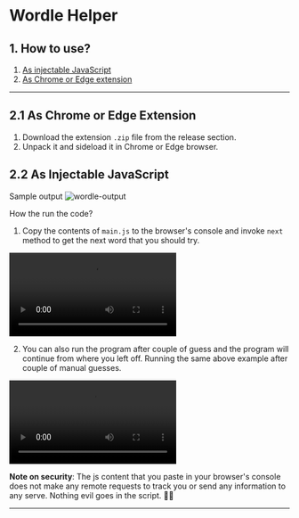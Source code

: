 # Wordle Helper

## 1. How to use?

1. [As injectable JavaScript](#21-as-injectable-javascript)
2. [As Chrome or Edge extension](#22-as-chrome-or-edge-extension)

---

## 2.1 As Chrome or Edge Extension

1. Download the extension `.zip` file from the release section.
2. Unpack it and sideload it in Chrome or Edge browser.

## 2.2 As Injectable JavaScript

Sample output
![wordle-output](https://user-images.githubusercontent.com/2135089/148901799-a9248d0d-eb12-4aa1-ad92-7a7c0b040aa9.png)

How the run the code?

1. Copy the contents of `main.js` to the browser's console and invoke `next` method to get the next word that you should try.

<video controls>
  <source src="https://user-images.githubusercontent.com/2135089/148898584-16010471-0d94-4170-bd00-33c8e6afaf31.mp4" type="video/mp4">
  Your browser does not support the video tag.
</video>

2. You can also run the program after couple of guess and the program will continue from where you left off. Running the same above example after couple of manual guesses.

<video controls>
  <source src="https://user-images.githubusercontent.com/2135089/148899664-8c36c759-4609-48b2-aa89-7bc4937b70c1.mp4">
  Your browser does not support the video tag.
</video>

**Note on security**: The js content that you paste in your browser's console does not make any remote requests to track you or send any information to any serve. Nothing evil goes in the script. 🚫😈

---
